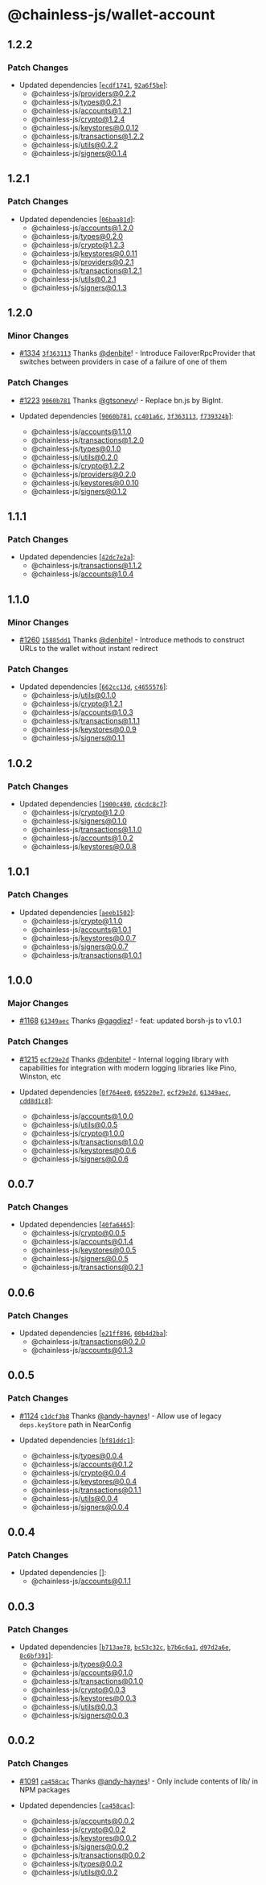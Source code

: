 # @chainless-js/wallet-account

## 1.2.2

### Patch Changes

- Updated dependencies [[`ecdf1741`](https://github.com/wulianapp/chainless-api-ts/commit/ecdf1741fb692e71202c541c5b3692790baa65f0), [`92a6f5be`](https://github.com/wulianapp/chainless-api-ts/commit/92a6f5be3f4b7be6f3e9b55077025921c3aad2cb)]:
  - @chainless-js/providers@0.2.2
  - @chainless-js/types@0.2.1
  - @chainless-js/accounts@1.2.1
  - @chainless-js/crypto@1.2.4
  - @chainless-js/keystores@0.0.12
  - @chainless-js/transactions@1.2.2
  - @chainless-js/utils@0.2.2
  - @chainless-js/signers@0.1.4

## 1.2.1

### Patch Changes

- Updated dependencies [[`06baa81d`](https://github.com/wulianapp/chainless-api-ts/commit/06baa81dc604cfe0463476de7a4dcdd39a6f716a)]:
  - @chainless-js/accounts@1.2.0
  - @chainless-js/types@0.2.0
  - @chainless-js/crypto@1.2.3
  - @chainless-js/keystores@0.0.11
  - @chainless-js/providers@0.2.1
  - @chainless-js/transactions@1.2.1
  - @chainless-js/utils@0.2.1
  - @chainless-js/signers@0.1.3

## 1.2.0

### Minor Changes

- [#1334](https://github.com/wulianapp/chainless-api-ts/pull/1334) [`3f363113`](https://github.com/wulianapp/chainless-api-ts/commit/3f363113e102d0acf29b7b2635acf6160a028cc3) Thanks [@denbite](https://github.com/denbite)! - Introduce FailoverRpcProvider that switches between providers in case of a failure of one of them

### Patch Changes

- [#1223](https://github.com/wulianapp/chainless-api-ts/pull/1223) [`9060b781`](https://github.com/wulianapp/chainless-api-ts/commit/9060b7811668d71bdf21170273a42842c3691f9b) Thanks [@gtsonevv](https://github.com/gtsonevv)! - Replace bn.js by BigInt.

- Updated dependencies [[`9060b781`](https://github.com/wulianapp/chainless-api-ts/commit/9060b7811668d71bdf21170273a42842c3691f9b), [`cc401a6c`](https://github.com/wulianapp/chainless-api-ts/commit/cc401a6c893398e2185c35765ca316f68ac86074), [`3f363113`](https://github.com/wulianapp/chainless-api-ts/commit/3f363113e102d0acf29b7b2635acf6160a028cc3), [`f739324b`](https://github.com/wulianapp/chainless-api-ts/commit/f739324b2959712281d957eb26a09e5d68e32c80)]:
  - @chainless-js/accounts@1.1.0
  - @chainless-js/transactions@1.2.0
  - @chainless-js/types@0.1.0
  - @chainless-js/utils@0.2.0
  - @chainless-js/crypto@1.2.2
  - @chainless-js/providers@0.2.0
  - @chainless-js/keystores@0.0.10
  - @chainless-js/signers@0.1.2

## 1.1.1

### Patch Changes

- Updated dependencies [[`42dc7e2a`](https://github.com/wulianapp/chainless-api-ts/commit/42dc7e2ac794e973987bed7b89da5ef2d3c6c8ac)]:
  - @chainless-js/transactions@1.1.2
  - @chainless-js/accounts@1.0.4

## 1.1.0

### Minor Changes

- [#1260](https://github.com/wulianapp/chainless-api-ts/pull/1260) [`15885dd1`](https://github.com/wulianapp/chainless-api-ts/commit/15885dd10ba9b562043a36dc80c449b7c3588313) Thanks [@denbite](https://github.com/denbite)! - Introduce methods to construct URLs to the wallet without instant redirect

### Patch Changes

- Updated dependencies [[`662cc13d`](https://github.com/wulianapp/chainless-api-ts/commit/662cc13d7961c3bdabed3ad51b1c57958739a3e6), [`c4655576`](https://github.com/wulianapp/chainless-api-ts/commit/c4655576bacb1d8b85030dca5b9443649621c8ee)]:
  - @chainless-js/utils@0.1.0
  - @chainless-js/crypto@1.2.1
  - @chainless-js/accounts@1.0.3
  - @chainless-js/transactions@1.1.1
  - @chainless-js/keystores@0.0.9
  - @chainless-js/signers@0.1.1

## 1.0.2

### Patch Changes

- Updated dependencies [[`1900c490`](https://github.com/wulianapp/chainless-api-ts/commit/1900c49060c3ea8279448cead7347049a23f421f), [`c6cdc8c7`](https://github.com/wulianapp/chainless-api-ts/commit/c6cdc8c724a6dd53114cc5f53fd58e57cea86b78)]:
  - @chainless-js/crypto@1.2.0
  - @chainless-js/signers@0.1.0
  - @chainless-js/transactions@1.1.0
  - @chainless-js/accounts@1.0.2
  - @chainless-js/keystores@0.0.8

## 1.0.1

### Patch Changes

- Updated dependencies [[`aeeb1502`](https://github.com/wulianapp/chainless-api-ts/commit/aeeb15022a1c1deb99114eba0473739b0998fc50)]:
  - @chainless-js/crypto@1.1.0
  - @chainless-js/accounts@1.0.1
  - @chainless-js/keystores@0.0.7
  - @chainless-js/signers@0.0.7
  - @chainless-js/transactions@1.0.1

## 1.0.0

### Major Changes

- [#1168](https://github.com/wulianapp/chainless-api-ts/pull/1168) [`61349aec`](https://github.com/wulianapp/chainless-api-ts/commit/61349aeca3af830f702b24654e0f13cd428192d8) Thanks [@gagdiez](https://github.com/gagdiez)! - feat: updated borsh-js to v1.0.1

### Patch Changes

- [#1215](https://github.com/wulianapp/chainless-api-ts/pull/1215) [`ecf29e2d`](https://github.com/wulianapp/chainless-api-ts/commit/ecf29e2d56611a7773c79d5bb5bd20c8b7e738ea) Thanks [@denbite](https://github.com/denbite)! - Internal logging library with capabilities for integration with modern logging libraries like Pino, Winston, etc

- Updated dependencies [[`0f764ee0`](https://github.com/wulianapp/chainless-api-ts/commit/0f764ee03b5747fbf8a971c7b04ef8326238a1d0), [`695220e7`](https://github.com/wulianapp/chainless-api-ts/commit/695220e75bc43834a7700cfc5491a7eebd324947), [`ecf29e2d`](https://github.com/wulianapp/chainless-api-ts/commit/ecf29e2d56611a7773c79d5bb5bd20c8b7e738ea), [`61349aec`](https://github.com/wulianapp/chainless-api-ts/commit/61349aeca3af830f702b24654e0f13cd428192d8), [`cdd8d1c8`](https://github.com/wulianapp/chainless-api-ts/commit/cdd8d1c8c37db641bd995b2c470ad0b4fdddb93f)]:
  - @chainless-js/accounts@1.0.0
  - @chainless-js/utils@0.0.5
  - @chainless-js/crypto@1.0.0
  - @chainless-js/transactions@1.0.0
  - @chainless-js/keystores@0.0.6
  - @chainless-js/signers@0.0.6

## 0.0.7

### Patch Changes

- Updated dependencies [[`40fa6465`](https://github.com/wulianapp/chainless-api-ts/commit/40fa64654fdaf3b463122c35521a6f72282974f2)]:
  - @chainless-js/crypto@0.0.5
  - @chainless-js/accounts@0.1.4
  - @chainless-js/keystores@0.0.5
  - @chainless-js/signers@0.0.5
  - @chainless-js/transactions@0.2.1

## 0.0.6

### Patch Changes

- Updated dependencies [[`e21ff896`](https://github.com/wulianapp/chainless-api-ts/commit/e21ff89601c858fb703169e3bb53c6d96cff5342), [`00b4d2ba`](https://github.com/wulianapp/chainless-api-ts/commit/00b4d2ba3f9f3a1f90343e34cb9bde8cdb607ceb)]:
  - @chainless-js/transactions@0.2.0
  - @chainless-js/accounts@0.1.3

## 0.0.5

### Patch Changes

- [#1124](https://github.com/wulianapp/chainless-api-ts/pull/1124) [`c1dcf3b8`](https://github.com/wulianapp/chainless-api-ts/commit/c1dcf3b8207e7de358e1d711d55da938d5d9ff8d) Thanks [@andy-haynes](https://github.com/andy-haynes)! - Allow use of legacy `deps.keyStore` path in NearConfig

- Updated dependencies [[`bf81ddc1`](https://github.com/wulianapp/chainless-api-ts/commit/bf81ddc11c958dece2244798bdfa6ab11e653940)]:
  - @chainless-js/types@0.0.4
  - @chainless-js/accounts@0.1.2
  - @chainless-js/crypto@0.0.4
  - @chainless-js/keystores@0.0.4
  - @chainless-js/transactions@0.1.1
  - @chainless-js/utils@0.0.4
  - @chainless-js/signers@0.0.4

## 0.0.4

### Patch Changes

- Updated dependencies []:
  - @chainless-js/accounts@0.1.1

## 0.0.3

### Patch Changes

- Updated dependencies [[`b713ae78`](https://github.com/wulianapp/chainless-api-ts/commit/b713ae78969d530e7e69e21e315e3d3fdb5e68e9), [`bc53c32c`](https://github.com/wulianapp/chainless-api-ts/commit/bc53c32c80694e6f22d9be97db44603591f0026b), [`b7b6c6a1`](https://github.com/wulianapp/chainless-api-ts/commit/b7b6c6a1448050f60f6498f799654204f1998b91), [`d97d2a6e`](https://github.com/wulianapp/chainless-api-ts/commit/d97d2a6e891350cdea418da2af2b2971bdf0467e), [`8c6bf391`](https://github.com/wulianapp/chainless-api-ts/commit/8c6bf391a01af9adb81cb8731c45bdb17f5291c0)]:
  - @chainless-js/types@0.0.3
  - @chainless-js/accounts@0.1.0
  - @chainless-js/transactions@0.1.0
  - @chainless-js/crypto@0.0.3
  - @chainless-js/keystores@0.0.3
  - @chainless-js/utils@0.0.3
  - @chainless-js/signers@0.0.3

## 0.0.2

### Patch Changes

- [#1091](https://github.com/wulianapp/chainless-api-ts/pull/1091) [`ca458cac`](https://github.com/wulianapp/chainless-api-ts/commit/ca458cac683fab614b77eb5daa160e03b0640350) Thanks [@andy-haynes](https://github.com/andy-haynes)! - Only include contents of lib/ in NPM packages

- Updated dependencies [[`ca458cac`](https://github.com/wulianapp/chainless-api-ts/commit/ca458cac683fab614b77eb5daa160e03b0640350)]:
  - @chainless-js/accounts@0.0.2
  - @chainless-js/crypto@0.0.2
  - @chainless-js/keystores@0.0.2
  - @chainless-js/signers@0.0.2
  - @chainless-js/transactions@0.0.2
  - @chainless-js/types@0.0.2
  - @chainless-js/utils@0.0.2
